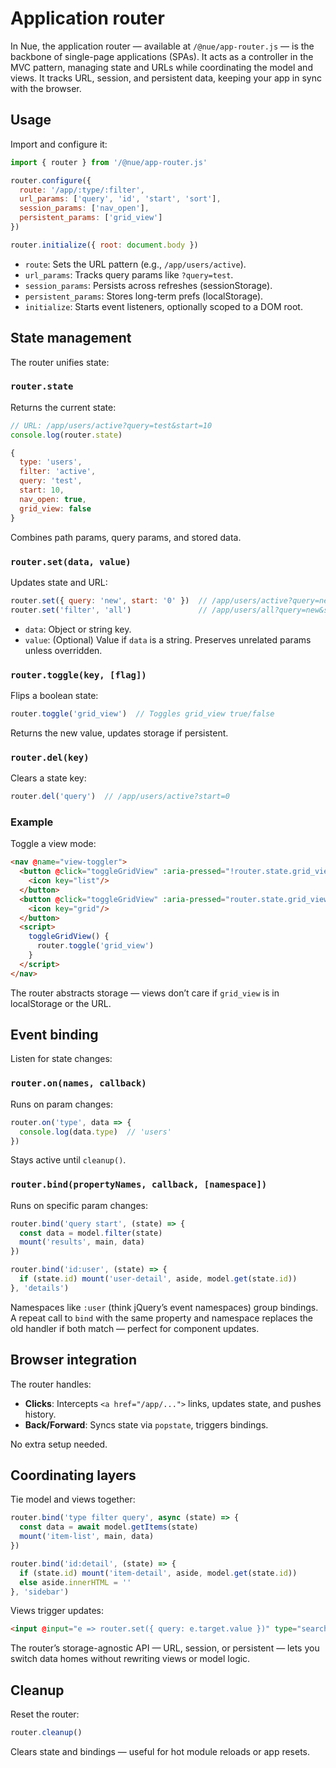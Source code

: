 
# Application router
In Nue, the application router — available at `/@nue/app-router.js` — is the backbone of single-page applications (SPAs). It acts as a controller in the MVC pattern, managing state and URLs while coordinating the model and views. It tracks URL, session, and persistent data, keeping your app in sync with the browser.

## Usage
Import and configure it:

```js
import { router } from '/@nue/app-router.js'

router.configure({
  route: '/app/:type/:filter',
  url_params: ['query', 'id', 'start', 'sort'],
  session_params: ['nav_open'],
  persistent_params: ['grid_view']
})

router.initialize({ root: document.body })
```

- `route`: Sets the URL pattern (e.g., `/app/users/active`).
- `url_params`: Tracks query params like `?query=test`.
- `session_params`: Persists across refreshes (sessionStorage).
- `persistent_params`: Stores long-term prefs (localStorage).
- `initialize`: Starts event listeners, optionally scoped to a DOM root.

## State management
The router unifies state:

### `router.state`
Returns the current state:

```js
// URL: /app/users/active?query=test&start=10
console.log(router.state)

{
  type: 'users',
  filter: 'active',
  query: 'test',
  start: 10,
  nav_open: true,
  grid_view: false
}
```

Combines path params, query params, and stored data.

### `router.set(data, value)`
Updates state and URL:

```js
router.set({ query: 'new', start: '0' })  // /app/users/active?query=new&start=0
router.set('filter', 'all')               // /app/users/all?query=new&start=0
```

- `data`: Object or string key.
- `value`: (Optional) Value if `data` is a string.
Preserves unrelated params unless overridden.

### `router.toggle(key, [flag])`
Flips a boolean state:

```js
router.toggle('grid_view')  // Toggles grid_view true/false
```

Returns the new value, updates storage if persistent.

### `router.del(key)`
Clears a state key:

```js
router.del('query')  // /app/users/active?start=0
```

### Example
Toggle a view mode:

```html
<nav @name="view-toggler">
  <button @click="toggleGridView" :aria-pressed="!router.state.grid_view">
    <icon key="list"/>
  </button>
  <button @click="toggleGridView" :aria-pressed="router.state.grid_view">
    <icon key="grid"/>
  </button>
  <script>
    toggleGridView() {
      router.toggle('grid_view')
    }
  </script>
</nav>
```

The router abstracts storage — views don’t care if `grid_view` is in localStorage or the URL.

## Event binding
Listen for state changes:

### `router.on(names, callback)`
Runs on param changes:

```js
router.on('type', data => {
  console.log(data.type)  // 'users'
})
```

Stays active until `cleanup()`.

### `router.bind(propertyNames, callback, [namespace])`
Runs on specific param changes:

```js
router.bind('query start', (state) => {
  const data = model.filter(state)
  mount('results', main, data)
})

router.bind('id:user', (state) => {
  if (state.id) mount('user-detail', aside, model.get(state.id))
}, 'details')
```

Namespaces like `:user` (think jQuery’s event namespaces) group bindings. A repeat call to `bind` with the same property and namespace replaces the old handler if both match — perfect for component updates.

## Browser integration
The router handles:
- **Clicks**: Intercepts `<a href="/app/...">` links, updates state, and pushes history.
- **Back/Forward**: Syncs state via `popstate`, triggers bindings.

No extra setup needed.

## Coordinating layers
Tie model and views together:

```js
router.bind('type filter query', async (state) => {
  const data = await model.getItems(state)
  mount('item-list', main, data)
})

router.bind('id:detail', (state) => {
  if (state.id) mount('item-detail', aside, model.get(state.id))
  else aside.innerHTML = ''
}, 'sidebar')
```

Views trigger updates:

```html
<input @input="e => router.set({ query: e.target.value })" type="search"/>
```

The router’s storage-agnostic API — URL, session, or persistent — lets you switch data homes without rewriting views or model logic.

## Cleanup
Reset the router:

```js
router.cleanup()
```

Clears state and bindings — useful for hot module reloads or app resets.
